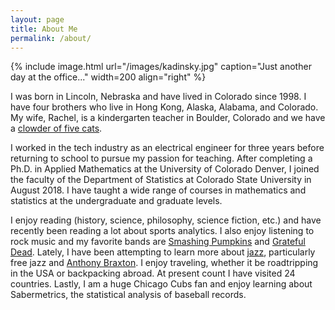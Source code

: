 ```yaml
---
layout: page
title: About Me 
permalink: /about/
---
```


{% include image.html url="/images/kadinsky.jpg" caption="Just another day at the office..." width=200 align="right" %} 

I was born in Lincoln, Nebraska and have lived in Colorado since 1998. I have four brothers who live in Hong Kong, Alaska, Alabama, and Colorado. My wife, Rachel, is a kindergarten teacher in Boulder, Colorado and we have a <a href="/images/cats.jpeg">clowder of five cats</a>.

I worked in the tech industry as an electrical engineer for three years before returning to school to pursue my passion for teaching. After completing a Ph.D. in Applied Mathematics at the University of Colorado Denver, I joined the faculty of the Department of Statistics at Colorado State University in August 2018. I have taught a wide range of courses in mathematics and statistics at the undergraduate and graduate levels.

I enjoy reading (history, science, philosophy, science fiction, etc.) and have recently been reading a lot about sports analytics. I also enjoy listening to rock music and my favorite bands are <a href="https://youtu.be/2kuWvNv7WV4?t=48">Smashing Pumpkins</a> and <a href="https://www.youtube.com/watch?v=fpKQOvlDr-s">Grateful Dead</a>. Lately, I have been attempting to learn more about <a href="../jazz_report.html">jazz</a>, particularly free jazz and <a href="https://youtu.be/_0F3Uqmgt-k">Anthony Braxton</a>. I enjoy traveling, whether it be roadtripping in the USA or backpacking abroad. At present count I have visited 24 countries. Lastly, I am a huge Chicago Cubs fan and enjoy learning about Sabermetrics, the statistical analysis of baseball records.   
 






